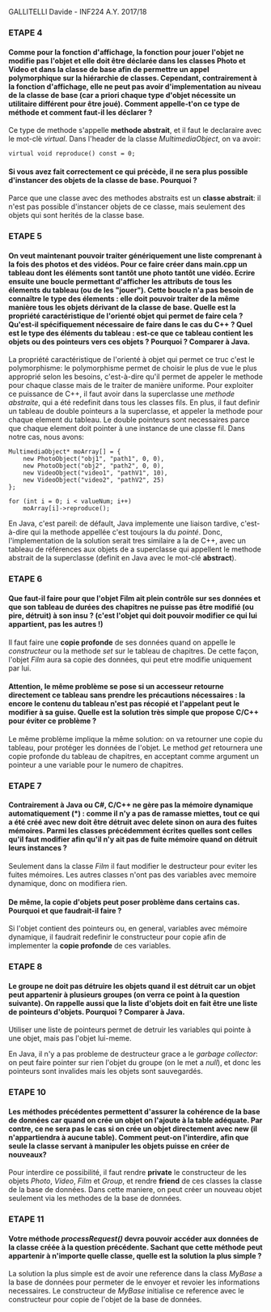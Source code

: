 GALLITELLI Davide - INF224 A.Y. 2017/18

### ETAPE 4
#### Comme pour la fonction d'affichage, la fonction pour jouer l'objet ne modifie pas l'objet et elle doit être déclarée dans les classes Photo et Video et dans la classe de base afin de permettre un appel polymorphique sur la hiérarchie de classes. Cependant, contrairement à la fonction d'affichage, elle ne peut pas avoir d'implementation au niveau de la classe de base (car a priori chaque type d'objet nécessite un utilitaire différent pour être joué). Comment appelle-t'on ce type de méthode et comment faut-il les déclarer ?

Ce type de methode s'appelle **methode abstrait**, et il faut le declaraire avec le mot-clè *virtual*. Dans l'header de la classe *MultimediaObject*, on va avoir:

```
virtual void reproduce() const = 0;
```

#### Si vous avez fait correctement ce qui précède, il ne sera plus possible d'instancer des objets de la classe de base. Pourquoi ?

Parce que une classe avec des methodes abstraits est un **classe abstrait**: il n'est pas possible d'instancer objets de ce classe, mais seulement des objets qui sont herités de la classe base.

### ETAPE 5
#### On veut maintenant pouvoir traiter génériquement une liste comprenant à la fois des photos et des vidéos. Pour ce faire créer dans main.cpp un tableau dont les éléments sont tantôt une photo tantôt une vidéo. Ecrire ensuite une boucle permettant d'afficher les attributs de tous les élements du tableau (ou de les "jouer"). Cette boucle n'a pas besoin de connaître le type des élements : elle doit pouvoir traiter de la même manière tous les objets dérivant de la classe de base. Quelle est la propriété caractéristique de l'orienté objet qui permet de faire cela ? Qu'est-il spécifiquement nécessaire de faire dans le cas du C++ ? Quel est le type des éléments du tableau : est-ce que ce tableau contient les objets ou des pointeurs vers ces objets ? Pourquoi ? Comparer à Java.

La propriété caractéristique de l'orienté à objet qui permet ce truc c'est le polymorphisme: le polymorphisme permet de choisir le plus de vue le plus approprié selon les besoins, c'est-à-dire qu'il permet de appeler le methode pour chaque classe mais de le traiter de manière uniforme. Pour exploiter ce puissance de C++, il faut avoir dans la superclasse une *methode abstraite*, qui a été redefinit dans tous les classes fils. En plus, il faut definir un tableau de double pointeurs a la superclasse, et appeler la methode pour chaque element du tableau. Le double pointeurs sont necessaires parce que chaque element doit pointer à une instance de une classe fil. Dans notre cas, nous avons:

```
MultimediaObject* moArray[] = {
	new PhotoObject("obj1", "path1", 0, 0),
	new PhotoObject("obj2", "path2", 0, 0),
	new VideoObject("video1", "pathV1", 10),
	new VideoObject("video2", "pathV2", 25)
};

for (int i = 0; i < valueNum; i++)
	moArray[i]->reproduce();
```

En Java, c'est pareil: de défault, Java implemente une liaison tardive, c'est-à-dire qui la methode appellée c'est toujours la du *pointé*. Donc, l'implementation de la solution serait tres similaire a la de C++, avec un tableau de références aux objets de a superclasse qui appellent le methode abstrait de la superclasse (definit en Java avec le mot-clé **abstract**).

### ETAPE 6
#### Que faut-il faire pour que l'objet Film ait plein contrôle sur ses données et que son tableau de durées des chapitres ne puisse pas être modifié (ou pire, détruit) à son insu ? (c'est l'objet qui doit pouvoir modifier ce qui lui appartient, pas les autres !)

Il faut faire une **copie profonde** de ses données quand on appelle le *constructeur* ou la methode *set* sur le tableau de chapitres. De cette façon, l'objet *Film* aura sa copie des données, qui peut etre modifie uniquement par lui.

#### Attention, le même problème se pose si un accesseur retourne directement ce tableau sans prendre les précautions nécessaires : la encore le contenu du tableau n'est pas récopié et l'appelant peut le modifier à sa guise. Quelle est la solution très simple que propose C/C++ pour éviter ce problème ?

Le même problème implique la même solution: on va retourner une copie du tableau, pour protéger les données de l'objet. Le method *get* retournera une copie profonde du tableau de chapitres, en acceptant comme argument un pointeur a une variable pour le numero de chapitres.

### ETAPE 7
#### Contrairement à Java ou C#, C/C++ ne gère pas la mémoire dynamique automatiquement (\*) : comme il n'y a pas de ramasse miettes, tout ce qui a été créé avec new doit être détruit avec delete sinon on aura des fuites mémoires. Parmi les classes précédemment écrites quelles sont celles qu'il faut modifier afin qu'il n'y ait pas de fuite mémoire quand on détruit leurs instances ?

Seulement dans la classe *Film* il faut modifier le destructeur pour eviter les fuites mémoires. Les autres classes n'ont pas des variables avec memoire dynamique, donc on modifiera rien.

#### De même, la copie d'objets peut poser problème dans certains cas. Pourquoi et que faudrait-il faire ?

Si l'objet contient des pointeurs ou, en general, variables avec mémoire dynamique, il faudrait redefinir le constructeur pour copie afin de implementer la **copie profonde** de ces variables.

### ETAPE 8
#### Le groupe ne doit pas détruire les objets quand il est détruit car un objet peut appartenir à plusieurs groupes (on verra ce point à la question suivante). On rappelle aussi que la liste d'objets doit en fait être une liste de pointeurs d'objets. Pourquoi ? Comparer à Java.

Utiliser une liste de pointeurs permet de detruir les variables qui pointe à une objet, mais pas l'objet lui-meme.

En Java, il n'y a pas probleme de destructeur grace a le *garbage collector*: on peut faire pointer sur rien l'objet du groupe (on le met a *null*), et donc les pointeurs sont invalides mais les objets sont sauvegardés.

### ETAPE 10
#### Les méthodes précédentes permettent d'assurer la cohérence de la base de données car quand on crée un objet on l'ajoute à la table adéquate. Par contre, ce ne sera pas le cas si on crée un objet directement avec new (il n'appartiendra à aucune table). Comment peut-on l'interdire, afin que seule la classe servant à manipuler les objets puisse en créer de nouveaux?

Pour interdire ce possibilité, il faut rendre **private** le constructeur de les objets *Photo*, *Video*, *Film* et *Group*, et rendre **friend** de ces classes la classe de la base de données. Dans cette maniere, on peut créer un nouveau objet seulement via les methodes de la base de données.

### ETAPE 11
#### Votre méthode *processRequest()* devra pouvoir accéder aux données de la classe créée à la question précédente. Sachant que cette méthode peut appartenir à n'importe quelle classe, quelle est la solution la plus simple ?

La solution la plus simple est de avoir une reference dans la class *MyBase* a la base de données pour permeter de le envoyer et revoier les informations necessaires. Le constructeur de *MyBase* initialise ce reference avec le constructeur pour copie de l'objet de la base de données.
